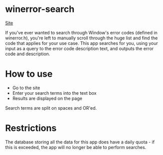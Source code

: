 # winerror-search
[Site](https://mtrdp642.github.io/winerror-search)

If you've ever wanted to search through Window's error codes (defined in winerror.h), you're left to manually scroll through the huge list and find the code that applies for your use case. This app searches for you, using your input as a query to the error code description text, and outputs the error code and description.

# How to use
- Go to the site
- Enter your search terms into the text box
- Results are displayed on the page

Search terms are split on spaces and OR'ed.

# Restrictions
The database storing all the data for this app does have a daily quota - if this is exceeded, the app will no longer be able to perform searches.